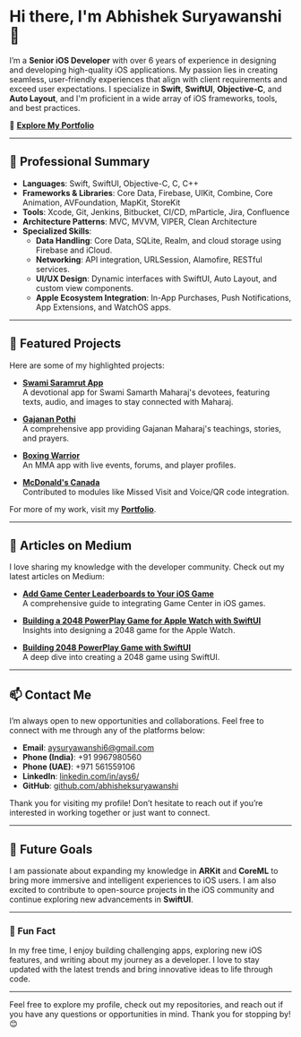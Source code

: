 # Hi there, I'm Abhishek Suryawanshi 👋

I’m a **Senior iOS Developer** with over 6 years of experience in designing and developing high-quality iOS applications. My passion lies in creating seamless, user-friendly experiences that align with client requirements and exceed user expectations. I specialize in **Swift**, **SwiftUI**, **Objective-C**, and **Auto Layout**, and I'm proficient in a wide array of iOS frameworks, tools, and best practices.

🔗 **[Explore My Portfolio](https://abhisheksuryawanshi.github.io)**

---

## 💼 Professional Summary

- **Languages**: Swift, SwiftUI, Objective-C, C, C++
- **Frameworks & Libraries**: Core Data, Firebase, UIKit, Combine, Core Animation, AVFoundation, MapKit, StoreKit
- **Tools**: Xcode, Git, Jenkins, Bitbucket, CI/CD, mParticle, Jira, Confluence
- **Architecture Patterns**: MVC, MVVM, VIPER, Clean Architecture
- **Specialized Skills**: 
  - **Data Handling**: Core Data, SQLite, Realm, and cloud storage using Firebase and iCloud.
  - **Networking**: API integration, URLSession, Alamofire, RESTful services.
  - **UI/UX Design**: Dynamic interfaces with SwiftUI, Auto Layout, and custom view components.
  - **Apple Ecosystem Integration**: In-App Purchases, Push Notifications, App Extensions, and WatchOS apps.

---

## 🌟 Featured Projects

Here are some of my highlighted projects:

- **[Swami Saramrut App](https://apps.apple.com/in/app/swami-saramrut/id6723893188)**  
  A devotional app for Swami Samarth Maharaj's devotees, featuring texts, audio, and images to stay connected with Maharaj.

- **[Gajanan Pothi](https://apps.apple.com/in/app/gajanan-pothi/id1444590339)**  
  A comprehensive app providing Gajanan Maharaj's teachings, stories, and prayers.

- **[Boxing Warrior](https://apps.apple.com/in/app/boxing-warrior/id6499583442)**  
  An MMA app with live events, forums, and player profiles. 

- **[McDonald's Canada](https://apps.apple.com/ca/app/mcdonalds-canada/id375695000)**  
  Contributed to modules like Missed Visit and Voice/QR code integration.

For more of my work, visit my **[Portfolio](https://abhisheksuryawanshi.github.io)**.

---

## 📘 Articles on Medium

I love sharing my knowledge with the developer community. Check out my latest articles on Medium:

- **[Add Game Center Leaderboards to Your iOS Game](https://medium.com/@iosdev.abhi/add-game-center-leaderboards-to-your-ios-game-a-step-by-step-guide-a2222ab7d3fb)**  
  A comprehensive guide to integrating Game Center in iOS games.

- **[Building a 2048 PowerPlay Game for Apple Watch with SwiftUI](https://medium.com/@iosdev.abhi/building-a-2048-powerplay-game-for-apple-watch-with-swiftui-235e71d667c3)**  
  Insights into designing a 2048 game for the Apple Watch.

- **[Building 2048 PowerPlay Game with SwiftUI](https://medium.com/@iosdev.abhi/building-2048-powerplay-game-with-swiftui-423bf8a400a9)**  
  A deep dive into creating a 2048 game using SwiftUI.

---

## 📫 Contact Me

I’m always open to new opportunities and collaborations. Feel free to connect with me through any of the platforms below:

- **Email**: [aysuryawanshi6@gmail.com](mailto:aysuryawanshi6@gmail.com)
- **Phone (India)**: +91 9967980560
- **Phone (UAE)**: +971 561559106
- **LinkedIn**: [linkedin.com/in/ays6/](https://linkedin.com/in/ays6/)
- **GitHub**: [github.com/abhisheksuryawanshi](https://github.com/abhisheksuryawanshi)

Thank you for visiting my profile! Don’t hesitate to reach out if you’re interested in working together or just want to connect.

---

## 🎯 Future Goals

I am passionate about expanding my knowledge in **ARKit** and **CoreML** to bring more immersive and intelligent experiences to iOS users. I am also excited to contribute to open-source projects in the iOS community and continue exploring new advancements in **SwiftUI**.

---

### 👀 Fun Fact

In my free time, I enjoy building challenging apps, exploring new iOS features, and writing about my journey as a developer. I love to stay updated with the latest trends and bring innovative ideas to life through code.

---

Feel free to explore my profile, check out my repositories, and reach out if you have any questions or opportunities in mind. Thank you for stopping by! 😊
